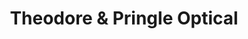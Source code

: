 ---
title: "Theodore & Pringle Optical"
url: /kingston/theodore-and-pringle-optical/
shop: optician
---